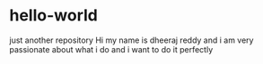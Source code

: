 # hello-world
just another repository
Hi my name is dheeraj reddy and i am very passionate about what i do and i want to do it perfectly
